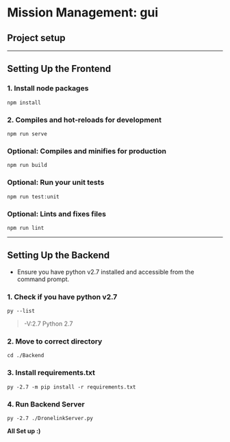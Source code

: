 # **Mission Management: gui**
## Project setup
---
## Setting Up the Frontend
### 1. Install node packages
```
npm install
```

### 2. Compiles and hot-reloads for development
```
npm run serve
```

### Optional: Compiles and minifies for production
```
npm run build
```

### Optional: Run your unit tests
```
npm run test:unit
```

### Optional: Lints and fixes files
```
npm run lint
```
---
## Setting Up the Backend
- Ensure you have python v2.7 installed and accessible from the command prompt.
### 1. Check if you have python v2.7
```
py --list
```
> -V:2.7           Python 2.7

### 2. Move to correct directory
```
cd ./Backend
```
### 3. Install requirements.txt
```
py -2.7 -m pip install -r requirements.txt
```
### 4. Run Backend Server
```
py -2.7 ./DronelinkServer.py
```
**All Set up :)**

